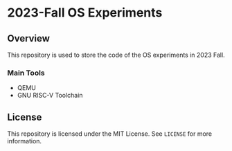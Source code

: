 # 2023-Fall OS Experiments



## Overview

This repository is used to store the code of the OS experiments in 2023 Fall.



### Main Tools

- QEMU
- GNU RISC-V Toolchain



## License

This repository is licensed under the MIT License. See `LICENSE` for more information.